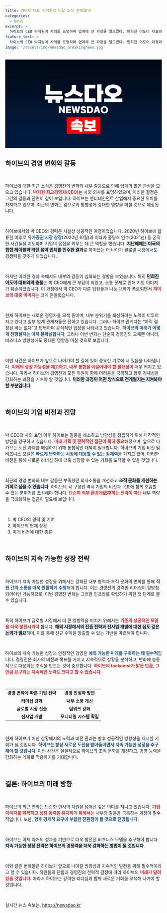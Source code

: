 ```yaml
---
title: 하이브 대표 박지원의 이탈 소식 전해졌다!
categories:
  - News
excerpt: >
  하이브의 CEO 박지원이 사의를 표명하며 업계에 큰 파장을 일으켰다. 민희진 어도어 대표와의 갈등으로 기업 이미지가 타격을 입었고, 향후 경영진 개편 여부에 관심이 집중된다.
feature_text: >
  하이브의 CEO 박지원이 사의를 표명하며 업계에 큰 파장을 일으켰다. 민희진 어도어 대표와의 갈등으로 기업 이미지가 타격을 입었고, 향후 경영진 개편 여부에 관심이 집중된다.
image: '/assets/img/newsdao_breakingnews.jpg'
---
```


<p><img src="/assets/img/newsdao_breakingnews.jpg" alt="firstkoreanews 속보" /></p>

<h2 data-ke-size="size26">하이브의 경영 변화와 갈등</h2>

<p data-ke-size="size16">&nbsp;</p>

<p>하이브에 대한 최근 소식은 경영진의 변화와 내부 갈등으로 인해 업계의 많은 관심을 모으고 있습니다. <b><span style="color: #ee2323;">박지원 최고경영자(CEO)</span></b>는 사의 의사를 표명하였으며, 이러한 결정은 그간의 갈등과 관련이 깊어 보입니다. 하이브는 엔터테인먼트 산업에서 중요한 위치를 차지하고 있으며, 최근의 변화는 앞으로의 방향성에 중대한 영향을 미칠 것으로 예상됩니다.</p>

<p data-ke-size="size16">&nbsp;</p>

<p>하이브에서의 박 CEO의 경력은 사실상 성공적인 여정이었습니다. 2020년 하이브에 합류한 이후로 <b><span style="color: #1a5490;">유가증권 시장 상장</span></b>(2020년 10월)과 이타카 홀딩스 인수(2021년) 등 굵직한 사건들을 지도하며 기업의 몸집을 키우는 데 큰 역할을 했습니다. <b><span style="background-color: #21538527;">지난해에는 미국의 힙합 레이블과 라틴 음악 업체를 인수한 결과</span></b>로 하이브는 더 나아가 글로벌 시장에서도 경쟁력을 갖추게 되었습니다.</p>

<p data-ke-size="size16">&nbsp;</p>

<p>하지만 이러한 경과 속에서도 내부의 갈등이 심화되는 경향을 보였습니다. 특히 <b><span style="background-color: #21538527;">민희진 어도어 대표와의 충돌</span></b>는 박 CEO에게 큰 부담이 되었고, 소통 문제로 인해 기업 이미지가 훼손되었습니다. 이 과정에서 박 CEO가 다른 임원들과 나눈 대화가 폭로되면서 <b><span style="color: #ee2323;">하이브의 대중 이미지</span></b>는 크게 흔들렸습니다.</p>

<p data-ke-size="size16">&nbsp;</p>

<p>현재 하이브는 새로운 경영자를 모색 중이며, 내부 분위기를 쇄신하려는 노력이 이루어지고 있다고 일부 업계 관계자들은 전하고 있습니다. 그러나 하이브 관계자는 “아직 결정된 바는 없다”고 답변하며 공식적인 입장을 나타내고 있습니다. <b><span style="color: #1a5490;">하이브의 미래가 어떻게 진행될지는 아직 불확실합니다</span></b>, 그러나 이번 변화는 단순히 경영진의 교체뿐 아니라, 비즈니스 방향성에도 중대한 영향을 미칠 것으로 보입니다.</p>

<p data-ke-size="size16">&nbsp;</p>

<p>이번 사건은 하이브가 앞으로 나아가야 할 길에 있어 중요한 기로에 서 있음을 나타냅니다. <b><span style="color: #ee2323;">미래의 성장 가능성을 제고하고, 내부 통합을 이끌어내야 할 필요성이</span></b> 매우 커지고 있습니다. 따라서 하이브의 경영진과 모든 직원이 함께 어려움을 극복하고 향후 정체성을 강화하는 과정을 거쳐야 할 것입니다. <b><span style="background-color: #21538527;">이러한 과정이 어떤 방식으로 전개될지는 지켜봐야 할 부분입니다</span></b>.</p>

<p data-ke-size="size16">&nbsp;</p>

<h2 data-ke-size="size26">하이브의 기업 비전과 전망</h2>

<p data-ke-size="size16">&nbsp;</p>

<p>박 CEO의 사의 표명 이후 하이브는 갈등을 해소하고 방향성을 정립하기 위해 다각적인 방안을 강구하고 있습니다. <b><span style="color: #ee2323;">미래 기획 및 전략적인 접근이 특히 중요</span></b>해졌으며, 앞으로 다가오는 도전 과제를 해결하기 위해 통합적인 대책이 필요합니다. 하이브의 기업 비전 및 비즈니스 모델은 <b><span style="color: #1a5490;">빠르게 변화하는 시장에 대응할 수 있는 잠재력</span></b>을 가지고 있어, 이러한 비전을 통해 새로운 리더십 하에 더욱 성장할 수 있는 기회를 포착할 수 있을 것입니다.</p>

<p data-ke-size="size16">&nbsp;</p>

<p>최근의 경영 변화와 내부 갈등은 부족했던 의사소통을 개선하고 <b><span style="background-color: #21538527;">조직 문화를 개선하는 기회로 삼을 수 있습니다</span></b>. 하이브의 각 구성원 역시 기업의 비전과 목표에 함께 호흡할 수 있는 분위기를 조성해야 합니다. <b><span style="color: #ee2323;">단순히 외부 환경에依存하는 전략이 아닌</span></b> 내부 역량을 극대화하는 접근이 필요해 보입니다.</p>

<p data-ke-size="size16">&nbsp;</p>

<ol>
<li>박 CEO의 경력 및 기여</li>
<li>하이브의 현재 상황</li>
<li>미래 비전에 대한 총론</li>
</ol>

<p data-ke-size="size16">&nbsp;</p>

<h2 data-ke-size="size26">하이브의 지속 가능한 성장 전략</h2>

<p data-ke-size="size16">&nbsp;</p>

<p>하이브가 지속 가능한 성장을 위해서는 강화된 내부 협력과 조직 문화의 변화를 통해 <b><span style="color: #1a5490;">직원 간의 소통을 더욱 원활하게 수행</span></b>해야 합니다. 이는 경영진의 강력한 리더십이 뒷받침되어야만 가능하므로, 이번 경영진 변화는 그러한 인프라를 확립하기 위한 첫 단계로 볼 수 있습니다. </p>

<p data-ke-size="size16">&nbsp;</p>

<p>특히 하이브가 글로벌 시장에서 더 큰 영향력을 미치기 위해서는 <b><span style="color: #ee2323;">기존의 성공적인 모델을 더욱 발전시켜야</span></b> 합니다. <b><span style="background-color: #21538527;"> 해외 시장에서의 진출 전략과 신사업 개발에 대한 심도 깊은 논의가 필요</span></b>하며, 이를 통해 신규 수익을 창출할 수 있는 기반을 마련해야 합니다.</p>

<p data-ke-size="size16">&nbsp;</p>

<p>하이브의 지속 가능한 성장과 안정적인 경영은 <b><span style="color: #1a5490;">예측 가능한 미래를 구축하는 데 필수적</span></b>입니다. 경영진은 회사의 비전과 목표를 가지고 지속적으로 상황을 분석하고, 변화에 능동적으로 대응하는 조직을 만드는 것이 중요합니다. <b><span style="color: #ee2323;">하이브의 toekomst가 밝은 만큼, 그 만큼 요구되는 지속적인 노력도 크다고 할 수 있습니다</span></b>.</p>

<p data-ke-size="size16">&nbsp;</p>

<table style="text-align: center;">
<tr>
<td style="text-align: center; height: 17px;"><b>경영 변화에 따른 기업 전략</b></td>
<td style="text-align: center; height: 17px;"><b>경영 안정화 방안</b></td>
</tr>
<tr>
<td style="text-align: center; height: 17px;"><b>리더십 강화</b></td>
<td style="text-align: center; height: 17px;"><b>내부 소통 개선</b></td>
</tr>
<tr>
<td style="text-align: center; height: 17px;"><b>글로벌 시장 진출</b></td>
<td style="text-align: center; height: 17px;"><b>팀워크 강화</b></td>
</tr>
<tr>
<td style="text-align: center; height: 17px;"><b>신사업 개발</b></td>
<td style="text-align: center; height: 17px;"><b>모니터링 시스템 확립</b></td>
</tr>
</table>

<p data-ke-size="size16">&nbsp;</p>

<p>현재 하이브가 처한 상황에서의 노력과 비전 관리는 향후 성공적인 방향성을 제시할 기회가 될 것입니다. <b><span style="color: #1a5490;">하이브는 항상 새로운 도전을 받아들이면서 지속 가능한 성장을 추구해야 할 것입니다</span></b>. 이번 사건은 실질적으로 하이브의 조직 문화를 개선하고, 경영 능력을 강화하는 기회로 작용하기를 기대합니다. </p>

<p data-ke-size="size16">&nbsp;</p>

<h2 data-ke-size="size26">결론: 하이브의 미래 방향</h2>

<p data-ke-size="size16">&nbsp;</p>

<p>하이브의 최근 변화는 단순한 인사의 차원을 넘어선 깊은 의미를 지니고 있습니다. <b><span style="color: #ee2323;">기업 이미지를 회복하고 성장 동력을 유지하기 위해서는</span></b> 내부의 갈등을 극복하는 과정이 필수적입니다. 또한, <b><span style="color: #1a5490;">향후 경제적 요구에 부합한 전환점이 될 것으로 전망됩니다</span></b>.</p>

<p data-ke-size="size16">&nbsp;</p>

<p>하이브는 이제 과거의 성과를 기반으로 더욱 발전된 비즈니스 모델을 추구해야 합니다. <b><span style="background-color: #21538527;">지속 가능한 성장 전략은 하이브의 경쟁력을 더욱 강화하는 방법이 될 것입니다</span></b>.</p>

<p data-ke-size="size16">&nbsp;</p>

<p>이와 같은 변화들은 하이브가 앞으로 나아갈 방향성과 지속적인 발전을 위해 필수적이라고 할 수 있습니다. 직원들의 단합과 경영진의 전략적 결정에 따라 하이브의 <b><span style="color: #ee2323;">미래가 달려 있을 것입니다</span></b>. 따라서 하이브는 강력한 리더십과 함께 새로운 기회를 모색해 나가야 할 것입니다. </p>

<p data-ke-size="size16">&nbsp;</p>
실시간 뉴스 속보는, <a href="https://newsdao.kr" rel="dofollow">https://newsdao.kr</a>


